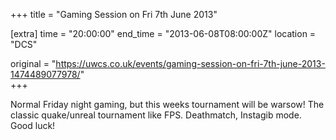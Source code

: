 +++
title = "Gaming Session on Fri 7th June 2013"

[extra]
time = "20:00:00"
end_time = "2013-06-08T08:00:00Z"
location = "DCS"

original = "https://uwcs.co.uk/events/gaming-session-on-fri-7th-june-2013-1474489077978/"    
+++

Normal Friday night gaming, but this weeks tournament will be warsow\! The classic quake/unreal tournament like FPS. Deathmatch, Instagib mode. Good luck\!

